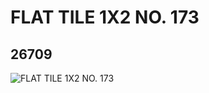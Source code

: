 # FLAT TILE 1X2 NO. 173
## 26709
![FLAT TILE 1X2 NO. 173](https://lc-www-live-s.legocdn.com/media/bricks/5/2/6152334.jpg)